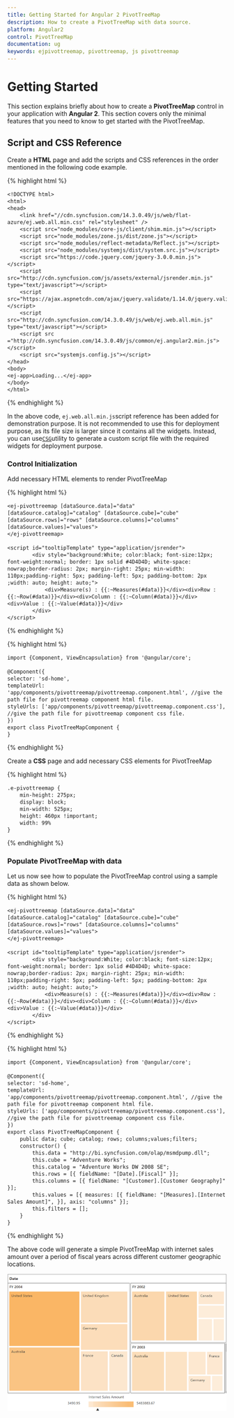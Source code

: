 ```yaml
---
title: Getting Started for Angular 2 PivotTreeMap
description: How to create a PivotTreeMap with data source.
platform: Angular2
control: PivotTreeMap
documentation: ug
keywords: ejpivottreemap, pivottreemap, js pivottreemap
---
```


# Getting Started

This section explains briefly about how to create a **PivotTreeMap** control in your application with **Angular 2**. This section covers only the minimal features that you need to know to get started with the PivotTreeMap.

## Script and CSS Reference

Create a **HTML** page and add the scripts and CSS references in the order mentioned in the following code example.

{% highlight html %}

    <!DOCTYPE html>
    <html>
    <head> 
        <link href="//cdn.syncfusion.com/14.3.0.49/js/web/flat-azure/ej.web.all.min.css" rel="stylesheet" />
        <script src="node_modules/core-js/client/shim.min.js"></script>
        <script src="node_modules/zone.js/dist/zone.js"></script>
        <script src="node_modules/reflect-metadata/Reflect.js"></script>
        <script src="node_modules/systemjs/dist/system.src.js"></script>
        <script src="https://code.jquery.com/jquery-3.0.0.min.js"></script>
        <script src="http://cdn.syncfusion.com/js/assets/external/jsrender.min.js" type="text/javascript"></script>
        <script src="https://ajax.aspnetcdn.com/ajax/jquery.validate/1.14.0/jquery.validate.min.js"></script>
        <script src="http://cdn.syncfusion.com/14.3.0.49/js/web/ej.web.all.min.js" type="text/javascript"></script>
        <script src ="http://cdn.syncfusion.com/14.3.0.49/js/common/ej.angular2.min.js"></script>
        <script src="systemjs.config.js"></script>
    </head>
    <body>
    <ej-app>Loading...</ej-app>
    </body>
    </html>

{% endhighlight %}

In the above code, `ej.web.all.min.js`script reference has been added for demonstration purpose. It is not recommended to use this for deployment purpose, as its file size is larger since it contains all the widgets. Instead, you can use[`CSG`](http://csg.syncfusion.com "CSG")utility to generate a custom script file with the required widgets for deployment purpose.

### Control Initialization

Add necessary HTML elements to render PivotTreeMap

{% highlight html %}

    <ej-pivottreemap [dataSource.data]="data" [dataSource.catalog]="catalog" [dataSource.cube]="cube" [dataSource.rows]="rows" [dataSource.columns]="columns" [dataSource.values]="values">
    </ej-pivottreemap>
    
    <script id="tooltipTemplate" type="application/jsrender">
            <div style="background:White; color:black; font-size:12px; font-weight:normal; border: 1px solid #4D4D4D; white-space: nowrap;border-radius: 2px; margin-right: 25px; min-width: 110px;padding-right: 5px; padding-left: 5px; padding-bottom: 2px ;width: auto; height: auto;">
                <div>Measure(s) : {{:~Measures(#data)}}</div><div>Row : {{:~Row(#data)}}</div><div>Column : {{:~Column(#data)}}</div><div>Value : {{:~Value(#data)}}</div>
            </div>
    </script>  

{% endhighlight %}

{% highlight html %}

    import {Component, ViewEncapsulation} from '@angular/core';
    
    @Component({
    selector: 'sd-home',
    templateUrl: 'app/components/pivottreemap/pivottreemap.component.html', //give the path file for pivottreemap component html file.
    styleUrls: ['app/components/pivottreemap/pivottreemap.component.css'],  //give the path file for pivottreemap component css file.
    })
    export class PivotTreeMapComponent {
    }

{% endhighlight %}

Create a **CSS** page and add necessary CSS elements for PivotTreeMap

{% highlight html %}

    .e-pivottreemap {
        min-height: 275px; 
        display: block;
        min-width: 525px; 
        height: 460px !important; 
        width: 99%
    }

{% endhighlight %}

### Populate PivotTreeMap with data

Let us now see how to populate the PivotTreeMap control using a sample data as shown below.

{% highlight html %}

    <ej-pivottreemap [dataSource.data]="data" [dataSource.catalog]="catalog" [dataSource.cube]="cube" [dataSource.rows]="rows" [dataSource.columns]="columns" [dataSource.values]="values">
    </ej-pivottreemap>
    
    <script id="tooltipTemplate" type="application/jsrender">
            <div style="background:White; color:black; font-size:12px; font-weight:normal; border: 1px solid #4D4D4D; white-space: nowrap;border-radius: 2px; margin-right: 25px; min-width: 110px;padding-right: 5px; padding-left: 5px; padding-bottom: 2px ;width: auto; height: auto;">
                <div>Measure(s) : {{:~Measures(#data)}}</div><div>Row : {{:~Row(#data)}}</div><div>Column : {{:~Column(#data)}}</div><div>Value : {{:~Value(#data)}}</div>
            </div>
    </script>  

{% endhighlight %}

{% highlight html %}

    import {Component, ViewEncapsulation} from '@angular/core';
    
    @Component({
    selector: 'sd-home',
    templateUrl: 'app/components/pivottreemap/pivottreemap.component.html', //give the path file for pivottreemap component html file.
    styleUrls: ['app/components/pivottreemap/pivottreemap.component.css'],  //give the path file for pivottreemap component css file.
    })
    export class PivotTreeMapComponent {
        public data; cube; catalog; rows; columns;values;filters;
        constructor() {
            this.data = "http://bi.syncfusion.com/olap/msmdpump.dll";
            this.cube = "Adventure Works";
            this.catalog = "Adventure Works DW 2008 SE";
            this.rows = [{ fieldName: "[Date].[Fiscal]" }];
            this.columns = [{ fieldName: "[Customer].[Customer Geography]" }];
            this.values = [{ measures: [{ fieldName: "[Measures].[Internet Sales Amount]", }], axis: "columns" }];
            this.filters = [];
        }
    }

{% endhighlight %}

The above code will generate a simple PivotTreeMap with internet sales amount over a period of fiscal years across different customer geographic locations.

![](getting-started_images/Olap.png)